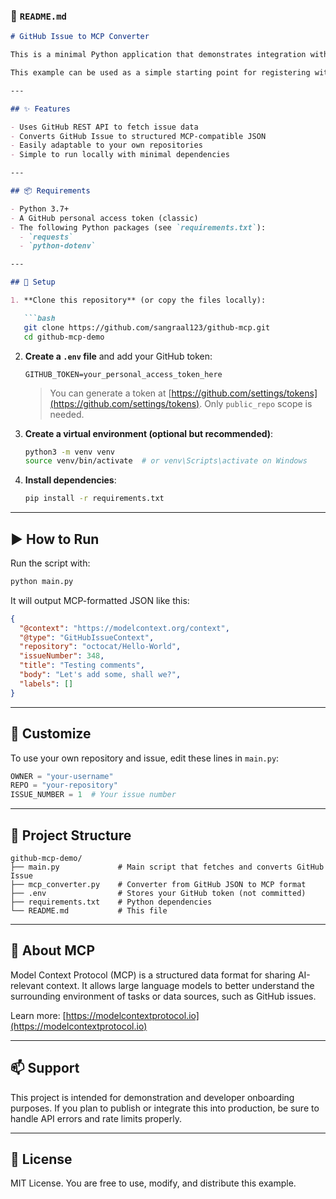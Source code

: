 ### 📄 `README.md`

````markdown
# GitHub Issue to MCP Converter

This is a minimal Python application that demonstrates integration with the GitHub API by fetching issue data from a repository and converting it into a [Model Context Protocol (MCP)](https://modelcontext.org) format.

This example can be used as a simple starting point for registering with the [GitHub Developer Program](https://developer.github.com/).

---

## ✨ Features

- Uses GitHub REST API to fetch issue data
- Converts GitHub Issue to structured MCP-compatible JSON
- Easily adaptable to your own repositories
- Simple to run locally with minimal dependencies

---

## 📦 Requirements

- Python 3.7+
- A GitHub personal access token (classic)
- The following Python packages (see `requirements.txt`):
  - `requests`
  - `python-dotenv`

---

## 🔧 Setup

1. **Clone this repository** (or copy the files locally):

   ```bash
   git clone https://github.com/sangraal123/github-mcp.git
   cd github-mcp-demo
````

2. **Create a `.env` file** and add your GitHub token:

   ```env
   GITHUB_TOKEN=your_personal_access_token_here
   ```

   > You can generate a token at [https://github.com/settings/tokens](https://github.com/settings/tokens).
   > Only `public_repo` scope is needed.

3. **Create a virtual environment (optional but recommended)**:

   ```bash
   python3 -m venv venv
   source venv/bin/activate  # or venv\Scripts\activate on Windows
   ```

4. **Install dependencies**:

   ```bash
   pip install -r requirements.txt
   ```

---

## ▶️ How to Run

Run the script with:

```bash
python main.py
```

It will output MCP-formatted JSON like this:

```json
{
  "@context": "https://modelcontext.org/context",
  "@type": "GitHubIssueContext",
  "repository": "octocat/Hello-World",
  "issueNumber": 348,
  "title": "Testing comments",
  "body": "Let's add some, shall we?",
  "labels": []
}
```

---

## 🔁 Customize

To use your own repository and issue, edit these lines in `main.py`:

```python
OWNER = "your-username"
REPO = "your-repository"
ISSUE_NUMBER = 1  # Your issue number
```

---

## 📄 Project Structure

```
github-mcp-demo/
├── main.py             # Main script that fetches and converts GitHub Issue
├── mcp_converter.py    # Converter from GitHub JSON to MCP format
├── .env                # Stores your GitHub token (not committed)
├── requirements.txt    # Python dependencies
└── README.md           # This file
```

---

## 🧠 About MCP

Model Context Protocol (MCP) is a structured data format for sharing AI-relevant context.
It allows large language models to better understand the surrounding environment of tasks or data sources, such as GitHub issues.

Learn more: [https://modelcontextprotocol.io](https://modelcontextprotocol.io)

---

## 📫 Support

This project is intended for demonstration and developer onboarding purposes.
If you plan to publish or integrate this into production, be sure to handle API errors and rate limits properly.

---

## 📜 License

MIT License.
You are free to use, modify, and distribute this example.
